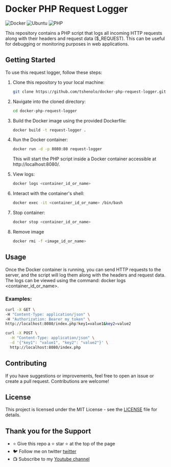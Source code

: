 # Docker PHP Request Logger

![Docker](https://img.shields.io/badge/docker-%230db7ed.svg?style=for-the-badge&logo=docker&logoColor=white)
![Ubuntu](https://img.shields.io/badge/Ubuntu-E95420?style=for-the-badge&logo=ubuntu&logoColor=white)
![PHP](https://img.shields.io/badge/php-%23777BB4.svg?style=for-the-badge&logo=php&logoColor=white)

This repository contains a PHP script that logs all incoming HTTP requests along with their headers and request data ($_REQUEST). This can be useful for debugging or monitoring purposes in web applications.

## Getting Started

To use this request logger, follow these steps:

1. Clone this repository to your local machine:

    ```bash
    git clone https://github.com/tshenolo/docker-php-request-logger.git
    ```

2. Navigate into the cloned directory:

    ```bash
    cd docker-php-request-logger
    ```

3. Build the Docker image using the provided Dockerfile:

    ```bash
    docker build -t request-logger .
    ```

4. Run the Docker container:

    ```bash
    docker run -d -p 8080:80 request-logger
    ```

    This will start the PHP script inside a Docker container accessible at http://localhost:8080/.

5. View logs:
    ```bash
    docker logs <container_id_or_name>
    ```

6. Interact with the container's shell:
    ```bash
    docker exec -it <container_id_or_name> /bin/bash
    ```

7. Stop container:
    ```bash
    docker stop <container_id_or_name> 
    ```

8. Remove image
    ```bash
    docker rmi -f <image_id_or_name> 
    ```
    
## Usage

Once the Docker container is running, you can send HTTP requests to the server, and the script will log them along with the headers and request data. The logs can be viewed using the command: docker logs <container_id_or_name>.


### Examples:

```bash
curl -X GET \
-H "Content-Type: application/json" \
-H "Authorization: Bearer my_token" \
http://localhost:8080/index.php?key1=value1&key2=value2
```

```bash
curl -X POST \
  -H "Content-Type: application/json" \
  -d '{"key1": "value1", "key2": "value2"}' \
  http://localhost:8080/index.php
```

## Contributing

If you have suggestions or improvements, feel free to open an issue or create a pull request. Contributions are welcome!

## License

This project is licensed under the MIT License - see the [LICENSE](LICENSE) file for details.

## Thank you for the Support
- ⭐ Give this repo a ⭐ star ⭐ at the top of the page
- 🐦 Follow me on twitter [twitter](https://twitter.com/tshenolo)
- 📺 Subscribe to my [Youtube channel](https://www.youtube.com/@tshenolo?sub_confirmation=1)